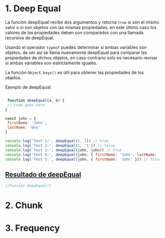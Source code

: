 # 1. Deep Equal
La función deepEqual recibe dos argumentos y retorna `true` si son el mismo valor o si son objetos con las mismas propiedades, en este último caso los valores de las propiedades deben son comparados con una
llamada recursiva de deepEqual.

Usando el operador `typeof` puedes determinar si ambas variables son objetos, de ser así se llama nuevamente deepEqual para comparar las propiedades de dichos objetos, en caso contrario solo es necesario revisar si ambas variables son estrictamente iguales.

La función `Object.keys()` es útil para obtener las propiedades de los objetos.

Ejemplo de deepEqual:

```javascript

 function deepEqual(a, b) {
 // Code goes here
}

const john = {
 firstName: 'John',
 lastName: 'Doe'
}

console.log('Test 1:', deepEqual(1, 1)) // true
console.log('Test 2:', deepEqual(1, '1')) // false
console.log('Test 3:', deepEqual(john, john)) // true
console.log('Test 4:', deepEqual(john, { firstName: 'John', lastName: 'Doe' })) // true
console.log('Test 5:', deepEqual(john, { firstName: 'John' })) // false
```

## [Resultado de deepEqual](./deepEqual.js)

<!-- Aqui va el resultado de la funcion -->

```javascript
//Funcion deepEqual()

```


# 2. Chunk



# 3. Frequency




